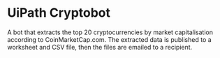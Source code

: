# UiPath Cryptobot

A bot that extracts the top 20 cryptocurrencies by market capitalisation according to CoinMarketCap.com. The extracted data is published to a worksheet and CSV file, then the files are emailed to a recipient.